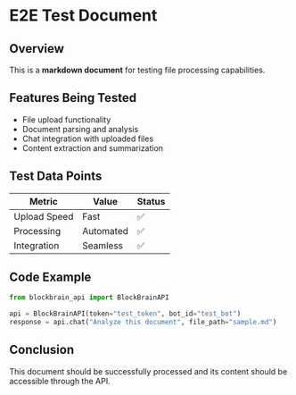 # E2E Test Document

## Overview
This is a **markdown document** for testing file processing capabilities.

## Features Being Tested
- File upload functionality
- Document parsing and analysis
- Chat integration with uploaded files
- Content extraction and summarization

## Test Data Points
| Metric | Value | Status |
|--------|-------|--------|
| Upload Speed | Fast | ✅ |
| Processing | Automated | ✅ |
| Integration | Seamless | ✅ |

## Code Example
```python
from blockbrain_api import BlockBrainAPI

api = BlockBrainAPI(token="test_token", bot_id="test_bot")
response = api.chat("Analyze this document", file_path="sample.md")
```

## Conclusion
This document should be successfully processed and its content should be accessible through the API.

